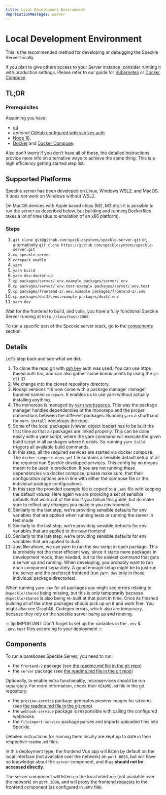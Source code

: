 ```yaml
---
title: Local Development Environment
deprecationMessages: server
---
```


<Banner />

# Local Development Environment

This is the recommended method for developing or debugging the Speckle Server locally.

If you plan to give others access to your Server instance, consider running it with production settings. Please refer to our guide for [Kubernetes](/server/server-setup-k8s) or [Docker Compose](server-manualsetup).

## TL;DR

### Prerequisites

Assuming you have:

* [git](https://git-scm.com/book/en/v2/Getting-Started-Installing-Git)
* _optional_ [GitHub configured with ssh key auth](https://docs.github.com/en/authentication/connecting-to-github-with-ssh).
* [Node 18](https://nodejs.org/en).
* [Docker](https://www.docker.com/) and [Docker Compose](https://docs.docker.com/compose/install/).

Also don't worry if you don't have all of these, the detailed instructions provide more info on alternative ways to achieve the same thing.
This is a high efficiency getting started step list.

## Supported Platforms

Speckle server has been developed on Linux, Windows WSL2, and MacOS.  It _does not_ work on Windows without WSL2.

On MacOS devices with Apple based chips (M2, M3 etc.) it is possible to run the server as described below, but building and running Dockerfiles takes a lot of time (due to emulation of an x86 platform).

### Steps

1. `git clone git@github.com:specklesystems/speckle-server.git` or, alternatively `git clone https://github.com/specklesystems/speckle-server.git`
1. `cd speckle-server`
1. `corepack enable`
1. `yarn`
1. `yarn build`
1. `yarn dev:docker:up`
1. `cp packages/server/.env.example packages/server/.env`
1. `cp packages/server/.env.test-example packages/server/.env.test`
1. `cp packages/frontend-2/.env.example packages/frontend-2/.env`
1. `cp packages/dui3/.env.example packages/dui3/.env`
1. `yarn dev`

Wait for the frontend to build, and voila, you have a fully functional Speckle Server running at `http://localhost:3000`.

To run a specific part of the Speckle server stack, go to the [components](#components) section

## Details

Let's step back and see what we did.

1. To clone the repo git with [ssh key](https://docs.github.com/en/authentication/connecting-to-github-with-ssh/generating-a-new-ssh-key-and-adding-it-to-the-ssh-agent) auth was used.
You can use https based auth too, and can also gather some bonus points by using the `gh-cli` :D
1. We change into the cloned repository directory.
1. Nodejs versions ^16 now come with a package manager manager bundled named `corepack`. It enables us to use yarn without actually installing anything.
1. The monorepo is managed by [yarn workspaces](https://yarnpkg.com/features/workspaces).
This way the package manager handles dependencies of the monorepo and the proper connections between the different packages.
Running `yarn` a shorthand for `yarn install` bootstraps the repo.
1. Some of the local packages (viewer, object loader) has to be built the first time so that all packages are linked properly. 
This can be done easily with a yarn script, where the yarn command will execute the given build script in all packages where it exists.
So running `yarn build` triggers all available build commands.
1. In this step, all the required services are started via docker compose.
The `docker-compose-deps.yml` file contains a sensible default setup of all the required non Speckle developed services.
This config by no means meant to be used in production.
If you are not running these dependencies via docker compose, please make sure, that their configuration options are in line with either the compose file or the individual package configurations.
1. In this step the provided example file is copied to a `.env` file with keeping the default values.
Here again we are providing a set of sensible defaults that work out of the box if you follow this guide, but do make sure to reflect any changes you make in you environment.
1. Similarly to the last step, we're providing sensible defaults for env variables that are applied when running tests or running the server in test mode
1. Similarly to the last step, we're providing sensible defaults for env variables that are applied to the new frontend
1. Similarly to the last step, we're providing sensible defaults for env variables that are applied to dui3
1. Just like above, we use yarn to run the `dev` script in each package. This is probably not the most efficient way, since it starts more packages in development mode, than needed, but its the easiest command that gets a server up and running. When developing, you probably want to run each component separately. A good enough setup might be to just run the server and the preferred frontend (run `yarn dev` only in those individual package directories).

When running `yarn dev` for all packages you might see errors relating to `@speckle/shared` being missing, but this is only temporarily because `@speckle/shared` is also being re-built at that point in time. Once its finished building all of the other packages should pick up on it and work fine. You might also see GraphQL Codegen errors, which also are temporary, because they rely on the speckle server being up and running.

::: tip IMPORTANT
Don't forget to set up the variables in the `.env` & `.env.test` files according to your deployment
:::

## Components

To run a barebones Speckle Server, you need to run:

* the `frontend-2` package (see [the readme.md file in the git repo](https://github.com/specklesystems/speckle-server/tree/main/packages/frontend-2))
* the `server` package (see [the readme.md file in the git repo](https://github.com/specklesystems/speckle-server/tree/main/packages/server))

Optionally, to enable extra functionality, microservices should be run separately. For more information, check their `README.md` file in the git repository:

* the `preview-service` package generates preview images for streams (see [the readme.md file in the git repo](https://github.com/specklesystems/speckle-server/tree/main/packages/preview-service))
* the `webhook-service` package is responsible with calling the configured webhooks
* the `fileimport-service` package parses and imports uploaded files into Speckle.

Detailed instructions for running them locally are kept up to date in their respective `readme.md` files.

In this deployment type, the frontend Vue app will listen by default on the local interface (not available over the network) on `port 8080`, but will have no knowledge about the `server` component, and thus **should not be accessed directly**.

The server component will listen on the local interface (not available over the network) on `port 3000`, and will proxy the frontend requests to the frontend component (as configured in .env file).
